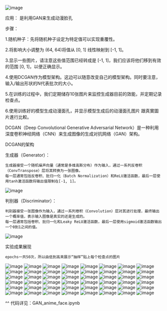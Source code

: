![image](https://github.com/joycelai140420/Project/assets/167413809/8235b8e9-2547-45d2-ab73-7632c42b9705)


应用：
是利用GAN来生成动漫脸孔

步骤：
  
  1.随机种子：先将随机种子设定为特定值可以实现重覆性。

  2.将影响大小调整为 (64, 64)将值从 [0, 1] 线性映射到 [-1, 1]。

  3.显示一些图片，请注意这些值范围已经转成是 [-1, 1]，我们应该将他们移到有效的范围 [0, 1]，以便正确显示。

  4.使用DCGAN作为模型架构。这边可以随意改变自己的模型架构。同时要注意，输入/输出形状的N代表批次的大小。

  5.在训练的过程中，我们定期储存10张图片来监控生成器目前的效能，并定期记录检查点。

  6.使用训练好的模型生成动漫面孔，并显示模型生成后的动漫面孔图片 跟真實圖片進行比較。


  
DCGAN（Deep Convolutional Generative Adversarial Network）是一种利用深度卷积神经网络（CNN）来生成图像的生成对抗网络（GAN）架构。

DCGAN的架构

生成器（Generator）：

    生成器接受一个随机噪声向量（通常是多维高斯分布）作为输入，通过一系列反卷积（ConvTranspose）层将其转换为一张图像。
    每一层通常包括反卷积、批归一化（Batch Normalization）和ReLU激活函数，最后一层使用tanh激活函数将输出值限制在[-1, 1]。
    
![image](https://github.com/joycelai140420/Project/assets/167413809/f1352b0f-6bcb-40e3-ac2f-03ab95d6c12f)

判别器（Discriminator）：

    判别器接受一张图像作为输入，通过一系列卷积（Convolution）层对其进行处理，最终输出一个概率值，表示输入图像是真实的还是生成的。
    每一层通常包括卷积、批归一化和Leaky ReLU激活函数，最后一层使用sigmoid激活函数输出一个0到1之间的值。

![image](https://github.com/joycelai140420/Project/assets/167413809/5b8a8ed4-234f-4b8c-8353-8dbb38ae0975)


实验成果展现

    epochs一共50次，所以由低到高来展示“抽样”贴上每个检查点的图片
    
![image](https://github.com/joycelai140420/Project/assets/167413809/b41be98f-5c8f-44c6-995e-e8cbaa61159d)
![image](https://github.com/joycelai140420/Project/assets/167413809/80b7a108-0d27-46bd-8a7b-1acb897b8876)
![image](https://github.com/joycelai140420/Project/assets/167413809/94a96fa0-4006-4813-9dee-706841874012)
![image](https://github.com/joycelai140420/Project/assets/167413809/b6c932da-860b-4429-96d4-8535317fb074)
![image](https://github.com/joycelai140420/Project/assets/167413809/c94080c2-02aa-4da1-90d5-3f9db7d69180)
![image](https://github.com/joycelai140420/Project/assets/167413809/5c9a1cb3-1b78-4a16-a0a9-ba5c9898500b)
![image](https://github.com/joycelai140420/Project/assets/167413809/917898ff-6bc0-4272-ab4e-7c5a6c7ac0c2)
![image](https://github.com/joycelai140420/Project/assets/167413809/7c491364-f19e-476f-81ab-10c2b4889ebb)
![image](https://github.com/joycelai140420/Project/assets/167413809/210bd3ab-df51-4730-9218-cc3fce4dfa79)
![image](https://github.com/joycelai140420/Project/assets/167413809/09a62525-61b3-4a0c-a451-81c534e3dadf)
![image](https://github.com/joycelai140420/Project/assets/167413809/0b5ae46d-5f50-479f-8f3e-2df22aad0e03)
![image](https://github.com/joycelai140420/Project/assets/167413809/934ec520-0996-4c63-a0a8-0582c1e86cb7)
![image](https://github.com/joycelai140420/Project/assets/167413809/bc77e851-d9da-48c5-992d-f2a3cc8f391e)
![image](https://github.com/joycelai140420/Project/assets/167413809/7f3e897a-973f-4256-aee3-56aeded9b2e4)
![image](https://github.com/joycelai140420/Project/assets/167413809/5595a773-e044-4adb-ab8d-a6c09d7114e7)
![image](https://github.com/joycelai140420/Project/assets/167413809/a49be8d0-d8ba-4bb8-905a-acaf1aa14f76)
![image](https://github.com/joycelai140420/Project/assets/167413809/0b07e763-c488-496e-a5dd-857073a26ddf)
![image](https://github.com/joycelai140420/Project/assets/167413809/600f1528-2816-4ba5-a1cf-62e5200e9f78)
![image](https://github.com/joycelai140420/Project/assets/167413809/6b4c8c84-7e59-4b5d-8e8e-658a68c6fa88)
![image](https://github.com/joycelai140420/Project/assets/167413809/25961ca6-4473-498a-9abb-65a2c62107e9)
![image](https://github.com/joycelai140420/Project/assets/167413809/dd75e288-d9e9-4b23-bca7-a6b133d62e5f)
![image](https://github.com/joycelai140420/Project/assets/167413809/2f98944f-8aac-4873-bf9c-f00f8d6c1065)
![image](https://github.com/joycelai140420/Project/assets/167413809/04f87cca-5567-4f17-898d-1611db796721)
![image](https://github.com/joycelai140420/Project/assets/167413809/511d9f3c-c33d-4196-af1d-0cc1408dd3e5)
![image](https://github.com/joycelai140420/Project/assets/167413809/2b3f5853-5e09-4378-a1c6-06f9e66902ef)
![image](https://github.com/joycelai140420/Project/assets/167413809/cabae4d9-b1f9-4fb1-931b-c15b9899f749)
![image](https://github.com/joycelai140420/Project/assets/167413809/665b01e9-c535-4559-b4d2-001f75fabe97)
![image](https://github.com/joycelai140420/Project/assets/167413809/87670018-77bb-490b-aea6-469fbf716cee)
![image](https://github.com/joycelai140420/Project/assets/167413809/a42a04f1-3d4e-4b4f-9cc3-ba523f600b42)
![image](https://github.com/joycelai140420/Project/assets/167413809/47e6bd7f-974a-4a61-8611-0ef7209b68ba)
![image](https://github.com/joycelai140420/Project/assets/167413809/f62a4a79-9770-40ec-a17a-0ee8c63ca4e8)
![image](https://github.com/joycelai140420/Project/assets/167413809/79699c33-15af-470f-b160-07e8dbecff53)
![image](https://github.com/joycelai140420/Project/assets/167413809/3005c242-f723-42ad-ae43-d1fb52562a36)
![image](https://github.com/joycelai140420/Project/assets/167413809/97ad1331-ff59-420b-a08b-024e024cb0f5)
![image](https://github.com/joycelai140420/Project/assets/167413809/49e83b21-e39b-42df-b359-376fa03d4325)
![image](https://github.com/joycelai140420/Project/assets/167413809/db4bd765-120a-4e9c-be50-2c648fa34870)
![image](https://github.com/joycelai140420/Project/assets/167413809/8abde22e-1190-4921-ad19-237590fcaead)
![image](https://github.com/joycelai140420/Project/assets/167413809/55449d7a-3670-4432-b972-ea997055b4fd)
![image](https://github.com/joycelai140420/Project/assets/167413809/6b8c8f34-b2a8-429a-ac99-1ebfbf42ea7e)
![image](https://github.com/joycelai140420/Project/assets/167413809/c9de4104-9d39-4be9-8729-b40f04c3dacc)
![image](https://github.com/joycelai140420/Project/assets/167413809/2af3b57f-caef-4f3f-8a53-8414e3ef8e95)
![image](https://github.com/joycelai140420/Project/assets/167413809/fc19760b-7edc-4bc9-91c6-898e8fcab7b3)
![image](https://github.com/joycelai140420/Project/assets/167413809/1e48bfb0-e5ca-46f9-ad76-7d4dfb46efd4)
![image](https://github.com/joycelai140420/Project/assets/167413809/59cf26d2-b82f-47a1-8253-3ffdfae532a0)
![image](https://github.com/joycelai140420/Project/assets/167413809/84516486-209e-456a-a295-21db13ff518d)
![image](https://github.com/joycelai140420/Project/assets/167413809/7bf3fe76-57d4-467f-a098-22004c33fbad)
![image](https://github.com/joycelai140420/Project/assets/167413809/ffe0310e-36a3-4be2-b2e4-1936f822a74d)
![image](https://github.com/joycelai140420/Project/assets/167413809/87e1da79-c071-4b8b-8bc4-6bace7acb21b)



^^
代码详见：GAN_anime_face.ipynb





































































    

